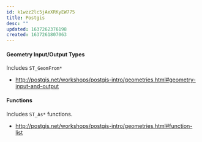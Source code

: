 ```yaml
---
id: k1wzz2lc5jAeXRKyEW775
title: Postgis
desc: ""
updated: 1637262376198
created: 1637261807063
---
```


#### Geometry Input/Output Types

Includes `ST_GeomFrom*`

- http://postgis.net/workshops/postgis-intro/geometries.html#geometry-input-and-output

#### Functions

Includes `ST_As*` functions.

- http://postgis.net/workshops/postgis-intro/geometries.html#function-list
